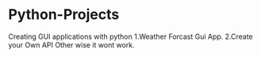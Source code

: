 # Python-Projects
Creating GUI applications with python 
1.Weather Forcast Gui App.
2.Create your Own API Other wise it wont work.

